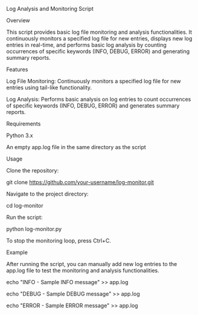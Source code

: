 Log Analysis and Monitoring Script

Overview

This script provides basic log file monitoring and analysis functionalities. It continuously monitors a specified log file for new entries, displays new log entries in real-time, and performs basic log analysis by counting occurrences of specific keywords (INFO, DEBUG, ERROR) and generating summary reports.

Features

Log File Monitoring: Continuously monitors a specified log file for new entries using tail-like functionality.

Log Analysis: Performs basic analysis on log entries to count occurrences of specific keywords (INFO, DEBUG, ERROR) and generates summary reports.

Requirements

Python 3.x

An empty app.log file in the same directory as the script

Usage

Clone the repository:

git clone https://github.com/your-username/log-monitor.git

Navigate to the project directory:

cd log-monitor

Run the script:

python log-monitor.py

To stop the monitoring loop, press Ctrl+C.

Example

After running the script, you can manually add new log entries to the app.log file to test the monitoring and analysis functionalities.

echo "INFO - Sample INFO message" >> app.log

echo "DEBUG - Sample DEBUG message" >> app.log

echo "ERROR - Sample ERROR message" >> app.log
